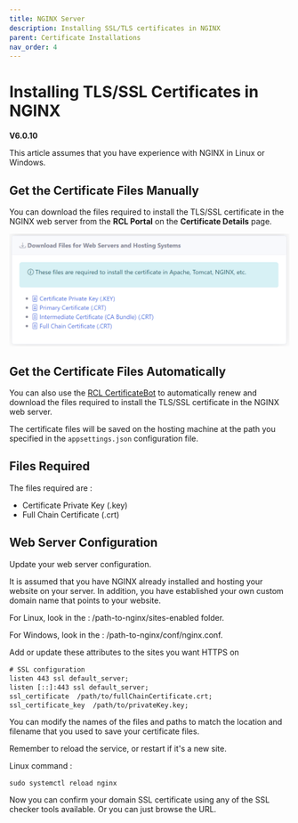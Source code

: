 ```yaml
---
title: NGINX Server
description: Installing SSL/TLS certificates in NGINX
parent: Certificate Installations
nav_order: 4
---
```


# Installing TLS/SSL Certificates in NGINX
**V6.0.10**

This article assumes that you have experience with NGINX in Linux or Windows.

## Get the Certificate Files Manually

You can download the files required to install the TLS/SSL certificate in the NGINX web server from the **RCL Portal** on the **Certificate Details** page.

![image](../images/certificate_installations/installation_files.png)

## Get the Certificate Files Automatically

You can also use the [RCL CertificateBot](../certbot/certbot) to automatically renew and download the files required to install the TLS/SSL certificate in the NGINX web server.

The certificate files will be saved on the hosting machine at the path you specified in the ``appsettings.json`` configuration file.

## Files Required

The files required are :

- Certificate Private Key (.key)
- Full Chain Certificate (.crt)

## Web Server Configuration

Update your web server configuration. 

It is assumed that you have NGINX already installed and hosting your website on your server. In addition, you have established your own custom domain name that points to your website.

For Linux, look in the : /path-to-nginx/sites-enabled folder. 

For Windows, look in the : /path-to-nginx/conf/nginx.conf. 

Add or update these attributes to the sites you want HTTPS on

```
# SSL configuration
listen 443 ssl default_server;
listen [::]:443 ssl default_server;
ssl_certificate  /path/to/fullChainCertificate.crt;
ssl_certificate_key  /path/to/privateKey.key;
```
You can modify the names of the files and paths to match the location and filename that you used to save your certificate files.

Remember to reload the service, or restart if it's a new site.

Linux command :
```
sudo systemctl reload nginx
```

Now you can confirm your domain SSL certificate using any of the SSL checker tools available. Or you can just browse the URL.